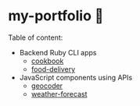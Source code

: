 # my-portfolio 🌲

Table of content:

- Backend Ruby CLI apps
    - [cookbook](https://github.com/eytienne87/my-portfolio/tree/master/cookbook-redo/lib)
    - [food-delivery](https://github.com/eytienne87/my-portfolio/tree/master/food-delivery-redo)
- JavaScript components using APIs
    - [geocoder](https://github.com/eytienne87/my-portfolio/tree/master/geocoder)
    - [weather-forecast](https://github.com/eytienne87/my-portfolio/tree/master/weather-forecast)
